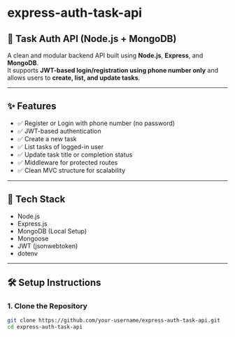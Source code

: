 # express-auth-task-api

## 🔐 Task Auth API (Node.js + MongoDB)

A clean and modular backend API built using **Node.js**, **Express**, and **MongoDB**.  
It supports **JWT-based login/registration using phone number only** and allows users to **create, list, and update tasks**.

---

## ✨ Features

- ✅ Register or Login with phone number (no password)
- ✅ JWT-based authentication
- ✅ Create a new task
- ✅ List tasks of logged-in user
- ✅ Update task title or completion status
- ✅ Middleware for protected routes
- ✅ Clean MVC structure for scalability

---

## 🧰 Tech Stack

- Node.js
- Express.js
- MongoDB (Local Setup)
- Mongoose
- JWT (jsonwebtoken)
- dotenv

---

## 🛠️ Setup Instructions

### 1. Clone the Repository

```bash
git clone https://github.com/your-username/express-auth-task-api.git
cd express-auth-task-api
